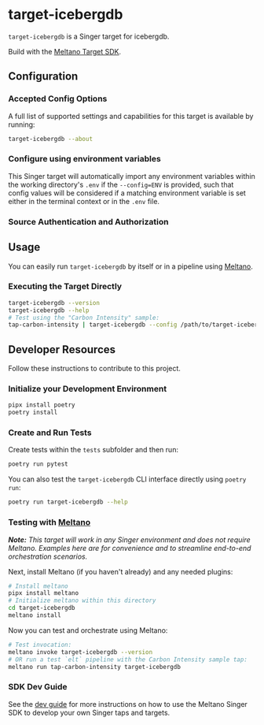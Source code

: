 # target-icebergdb

`target-icebergdb` is a Singer target for icebergdb.

Build with the [Meltano Target SDK](https://sdk.meltano.com).

<!--

Developer TODO: Update the below as needed to correctly describe the install procedure. For instance, if you do not have a PyPi repo, or if you want users to directly install from your git repo, you can modify this step as appropriate.

## Installation

Install from PyPi:

```bash
pipx install target-icebergdb
```

Install from GitHub:

```bash
pipx install git+https://github.com/ORG_NAME/target-icebergdb.git@main
```

-->

## Configuration

### Accepted Config Options

<!--
Developer TODO: Provide a list of config options accepted by the target.

This section can be created by copy-pasting the CLI output from:

```
target-icebergdb --about --format=markdown
```
-->

A full list of supported settings and capabilities for this
target is available by running:

```bash
target-icebergdb --about
```

### Configure using environment variables

This Singer target will automatically import any environment variables within the working directory's
`.env` if the `--config=ENV` is provided, such that config values will be considered if a matching
environment variable is set either in the terminal context or in the `.env` file.

### Source Authentication and Authorization

<!--
Developer TODO: If your target requires special access on the destination system, or any special authentication requirements, provide those here.
-->

## Usage

You can easily run `target-icebergdb` by itself or in a pipeline using [Meltano](https://meltano.com/).

### Executing the Target Directly

```bash
target-icebergdb --version
target-icebergdb --help
# Test using the "Carbon Intensity" sample:
tap-carbon-intensity | target-icebergdb --config /path/to/target-icebergdb-config.json
```

## Developer Resources

Follow these instructions to contribute to this project.

### Initialize your Development Environment

```bash
pipx install poetry
poetry install
```

### Create and Run Tests

Create tests within the `tests` subfolder and
  then run:

```bash
poetry run pytest
```

You can also test the `target-icebergdb` CLI interface directly using `poetry run`:

```bash
poetry run target-icebergdb --help
```

### Testing with [Meltano](https://meltano.com/)

_**Note:** This target will work in any Singer environment and does not require Meltano.
Examples here are for convenience and to streamline end-to-end orchestration scenarios._

<!--
Developer TODO:
Your project comes with a custom `meltano.yml` project file already created. Open the `meltano.yml` and follow any "TODO" items listed in
the file.
-->

Next, install Meltano (if you haven't already) and any needed plugins:

```bash
# Install meltano
pipx install meltano
# Initialize meltano within this directory
cd target-icebergdb
meltano install
```

Now you can test and orchestrate using Meltano:

```bash
# Test invocation:
meltano invoke target-icebergdb --version
# OR run a test `elt` pipeline with the Carbon Intensity sample tap:
meltano run tap-carbon-intensity target-icebergdb
```

### SDK Dev Guide

See the [dev guide](https://sdk.meltano.com/en/latest/dev_guide.html) for more instructions on how to use the Meltano Singer SDK to
develop your own Singer taps and targets.
